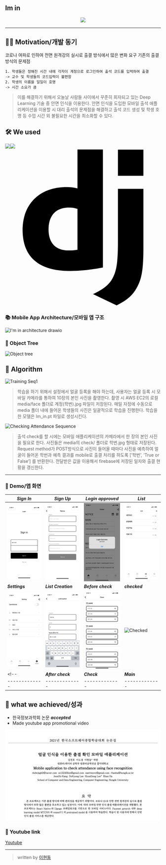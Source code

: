 ## Im in
<p align="center"><img src = "https://user-images.githubusercontent.com/32635799/147057319-7f92503e-c79b-4036-ac07-8e9c18e95ba4.png"></p>

*** 

## 🚵‍♀️ Motivation/개발 동기
코로나 여파로 인하여 전면 원격강의 실시로 출결 방식에서 많은 변화 요구
기존의 출결 방식의 문제점
```
1. 학생들은 정해진 시간 내에 각자이 계정으로 로그인하여 출석 코드를 입력하여 출결
-> 교수 및 학생들의 코드입력이 불편함
2. 학생의 이름을 일일이 호명
-> 시간 소요가 큼
```
> 이를 해결하기 위해서 오늘날 사람들 사이에서 꾸준히 회자되고 있는 Deep Learning 기술 중 안면 인식을 이용한다. 안면 인식을 도입한 모바일 출석 애플리케이션을 이용할 시 대리 출석의 문제점을 해결하고 출석 코드 생성 및 학생 호명 등 수업 시간 외 불필요한 시간을 최소화할 수 있다.

## 🛠 We used
<img src="https://img.shields.io/badge/github-181717?style=for-the-badge&logo=github&logoColor=white"><img src="https://img.shields.io/badge/linux-FCC624?style=for-the-badge&logo=linux&logoColor=black"><svg role="img" viewBox="0 0 24 24" xmlns="http://www.w3.org/2000/svg"><title>Django</title><path d="M11.146 0h3.924v18.166c-2.013.382-3.491.535-5.096.535-4.791 0-7.288-2.166-7.288-6.32 0-4.002 2.65-6.6 6.753-6.6.637 0 1.121.05 1.707.203zm0 9.143a3.894 3.894 0 00-1.325-.204c-1.988 0-3.134 1.223-3.134 3.365 0 2.09 1.096 3.236 3.109 3.236.433 0 .79-.025 1.35-.102V9.142zM21.314 6.06v9.098c0 3.134-.229 4.638-.917 5.937-.637 1.249-1.478 2.039-3.211 2.905l-3.644-1.733c1.733-.815 2.574-1.53 3.109-2.625.561-1.121.739-2.421.739-5.835V6.059h3.924zM17.39.021h3.924v4.026H17.39z"/></svg>

### 📚 Mobile App Architecture/모바일 앱 구조
![I'm in architecture drawio](https://user-images.githubusercontent.com/32635799/147058410-3bea4da5-e941-4dd0-b7a5-a708cae4b6b7.png)

### 🌳 Object Tree
![Object tree](https://user-images.githubusercontent.com/32635799/147455084-8d9f899e-1b0f-4aa2-b9fd-7ff5ec728bf9.png)

## 🌳 Algorithm
![Training Seq1](https://user-images.githubusercontent.com/32635799/147454217-71ac7c5b-b11b-4d69-8ced-09b5567e26f2.png)
> 학습을 하기 위해서 설정에서 얼굴 등록을 해야 하는데, 사용자는 얼굴 등록 시 모바일 카메라를 통하여 10장의 본인 사진을 촬영한다. 촬영 시 AWS EC2의 로컬 media/face 폴더로 계정(학번).jpg 파일이 저장된다. 매일 자정에 수동으로 media 폴더 내에 들어온 학생들의 사진은 일괄적으로 학습을 진행한다. 학습을 한 모델은 Im_in.pt 파일로 생성시킨다. 

![Checking Attendance Sequence](https://user-images.githubusercontent.com/32635799/147454232-e61673a7-6755-46a4-95db-ee8532eadc80.png)
> 출석 check를 할 시에는 모바일 애플리케이션의 카메라에서 한 장의 본인 사진을 필요로 한다. 사진들은 media의 check/ 폴더로 학번.jpg 형태로 저장된다. Request method가 POST방식으로 사진이 들어올 때마다 사진을 예측하여 얼굴이 들어온 학번과 예측 결과를 mobile로 출결 처리를 하도록 [‘학번’, ‘True or False’] 를 반환한다. 전달받은 값을 이용해서 firebase에 저장된 일자와 출결 현황을 갱신한다. 

***

### 📱 Demo/앱 화면
|___Sign In___|___Sign Up___|___Login approved___|___List___|
|-------------|-------------|-------------|-------------|
|![SignIn](img/SignIn.PNG)|![SignUp](img/SignUp.PNG)|![Login](img/LoginSucc.PNG)|![List](img/List.PNG)|
|___Settings___|___List Creation___|___Before check___|___checked___|
|![Setting](img/Setting.PNG)|![ListCreation](img/ListCreation.PNG)|![Before](img/BeforeCheck.PNG)|![Checked](img/Checked.PNG)|
<!-- |___After check___|___Check___|___Main___|___List___|
|-------------|-------------|-------------|-------------| -->


## 🥅 what we achieved/성과
- 한국정보과학회 논문 ___accepted___
- Made youtube app promotional video

![정보과학회](img/paper.png)

### 🎥 Youtube link
[Youtube](https://www.youtube.com/watch?v=zWzItsJUxJQ&t=254s)

***

> written by [이현동](https://github.com/LEEHYUNDONG)